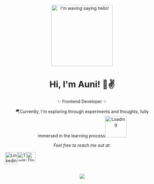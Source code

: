 <p align="center">
    <img width="200" src="https://media.giphy.com/media/TIihAQLNy1DjtRCkAM/giphy.gif" alt="I'm waving saying hello!">
</p>
<h1 align="center">Hi, I'm Auni! 🌚✌️ </h1>
<p align ="center">✨ Frontend Developer ✨ </p>
<p align="center">🪂Currently, I'm exploring through experiments and thoughts, fully immersed in the learning process<img width = "70" src="https://media.giphy.com/media/w1A0L9e4ONRmB6oBFs/giphy.gif" alt = "Loading"></p>
<p align="center"><em>Feel free to reach me out at:</em></p>
<div align = "center" style="display: flex; flex-direction: row;">
  <a href="https://www.linkedin.com/in/auniraden/"><img width = "40" src = "https://media.giphy.com/media/HQTYdpx1yhxWpugAi2/giphy.gif" alt = "Linkedin"/></a>
  <a href ="https://www.twitter.com/auniradenshah/"><img width="30" src = "https://media.giphy.com/media/kZgt83SyhP2sy2U3h6/giphy.gif" alt = "TwitterX"/></a>
  <a href ="https://discord.com/channels/@me"><img width = "30" src = "https://media.giphy.com/media/AGCXilmipc4KBp6phP/giphy.gif" alt = "Discord"/></a>  
</div>
<br>
<p align = "center">
  <img src="https://github-readme-stats-git-masterrstaa-rickstaa.vercel.app/api/top-langs/?username=auniraden&theme=radical&layout=compact"/>
</p>






<!---
auniraden/auniraden is a ✨ special ✨ repository because its `README.md` (this file) appears on your GitHub profile.
You can click the Preview link to take a look at your changes.
--->
